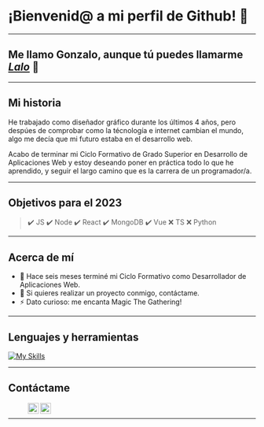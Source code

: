 # ¡Bienvenid@ a mi perfil de Github! 👋
---
## Me llamo Gonzalo, aunque tú puedes llamarme <i>[Lalo][linkedin]</i> 🐻


---
## Mi historia
He trabajado como diseñador gráfico durante los últimos 4 años, pero despúes de comprobar como la técnología e internet cambian el mundo, algo me decía que mi futuro estaba en el desarrollo web.

Acabo de terminar mi Ciclo Formativo de Grado Superior en Desarrollo de Aplicaciones Web y estoy deseando poner en práctica todo lo que he aprendido, y seguir el largo camino que es la carrera de un programador/a.

---
## Objetivos para el 2023
> ✔️ JS
> ✔️ Node
> ✔️ React
> ✔️ MongoDB
> ✔️ Vue
> ❌ TS
> ❌ Python

---
## Acerca de mí
- 🔭 Hace seis meses terminé mi Ciclo Formativo como Desarrollador de Aplicaciones Web.
- 👯 Si quieres realizar un proyecto conmigo, contáctame.
- ⚡ Dato curioso: me encanta Magic The Gathering!

---

## Lenguajes y herramientas

[![My Skills](https://skills.thijs.gg/icons?i=html,css,js,react,nodejs,mongodb,php,git)](https://skills.thijs.gg)

---
## Contáctame

> [<img align="left" alt="gnzlgarcia | LinkedIn" width="22px" src="https://i.imgur.com/tKAfy4d.png" />][linkedin]
> [<img align="left" alt="gnzlgarcia | Instagram" width="22px" src="https://i.imgur.com/giZIfTN.png" />][instagram]

<br />

---

[instagram]: https://www.instagram.com/gnzlgarcia/
[linkedin]: https://www.linkedin.com/in/gnzl/
